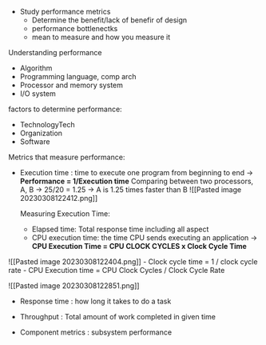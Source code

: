 - Study performance metrics
	- Determine the benefit/lack of benefir of design
	- performance bottlenectks
	- mean to measure and how you measure it

Understanding performance
- Algorithm
- Programming language, comp arch
- Processor and memory system
- I/O system

factors to determine performance:
- TechnologyTech
- Organization
- Software

Metrics that measure performance:
- Execution time : time to execute one program from beginning to end
	-> **Performance = 1/Execution time**
	Comparing between two processors, A, B -> 25/20 = 1.25 -> A is 1.25 times faster than B
	![[Pasted image 20230308122412.png]]

	Measuring Execution Time:
	- Elapsed time: Total response time including all aspect
	- CPU execution time: the time CPU sends executing an application
	-> **CPU Execution Time = CPU CLOCK CYCLES x Clock Cycle Time**
	
![[Pasted image 20230308122404.png]]
		- Clock cycle time = 1 / clock cycle rate
		- CPU Execution time  = CPU Clock Cycles / Clock Cycle Rate

![[Pasted image 20230308122851.png]]

- Response time : how long it takes to do a task

- Throughput : Total amount of work completed in given time

- Component metrics : subsystem performance

